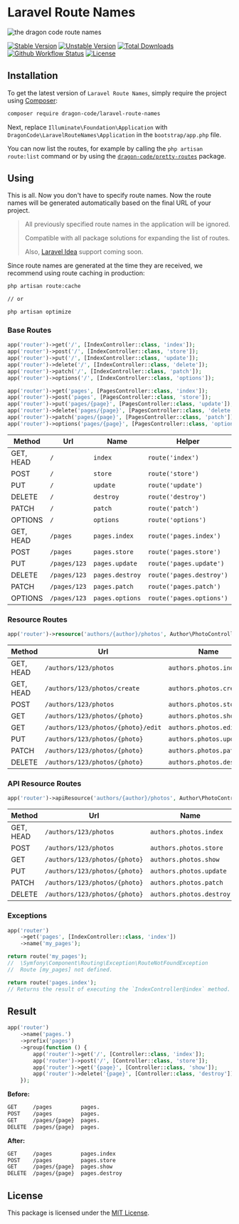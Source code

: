# Laravel Route Names

![the dragon code route names](https://preview.dragon-code.pro/the-dragon-code/route-names.svg?brand=laravel)

[![Stable Version][badge_stable]][link_packagist]
[![Unstable Version][badge_unstable]][link_packagist]
[![Total Downloads][badge_downloads]][link_packagist]
[![Github Workflow Status][badge_build]][link_build]
[![License][badge_license]][link_license]

## Installation

To get the latest version of `Laravel Route Names`, simply require the project using [Composer](https://getcomposer.org):

```bash
composer require dragon-code/laravel-route-names
```

Next, replace `Illuminate\Foundation\Application` with `DragonCode\LaravelRouteNames\Application` in the `bootstrap/app.php` file.

You can now list the routes, for example by calling the `php artisan route:list` command or by using
the [`dragon-code/pretty-routes`](https://github.com/TheDragonCode/pretty-routes) package.

## Using

This is all. Now you don't have to specify route names. Now the route names will be generated automatically based on the final URL of your project.

> All previously specified route names in the application will be ignored.
>
> Compatible with all package solutions for expanding the list of routes.
>
> Also, [Laravel Idea](https://laravel-idea.com) support coming soon.

Since route names are generated at the time they are received, we recommend using route caching in production:

```bash
php artisan route:cache

// or

php artisan optimize
```

### Base Routes

```php
app('router')->get('/', [IndexController::class, 'index']);
app('router')->post('/', [IndexController::class, 'store']);
app('router')->put('/', [IndexController::class, 'update']);
app('router')->delete('/', [IndexController::class, 'delete']);
app('router')->patch('/', [IndexController::class, 'patch']);
app('router')->options('/', [IndexController::class, 'options']);

app('router')->get('pages', [PagesController::class, 'index']);
app('router')->post('pages', [PagesController::class, 'store']);
app('router')->put('pages/{page}', [PagesController::class, 'update']);
app('router')->delete('pages/{page}', [PagesController::class, 'delete']);
app('router')->patch('pages/{page}', [PagesController::class, 'patch']);
app('router')->options('pages/{page}', [PagesController::class, 'options']);
```

| Method    | Url          | Name            | Helper                   |
|-----------|--------------|-----------------|--------------------------|
| GET, HEAD | `/`          | `index`         | `route('index')`         |
| POST      | `/`          | `store`         | `route('store')`         |
| PUT       | `/`          | `update`        | `route('update')`        |
| DELETE    | `/`          | `destroy`       | `route('destroy')`       |
| PATCH     | `/`          | `patch`         | `route('patch')`         |
| OPTIONS   | `/`          | `options`       | `route('options')`       |
| GET, HEAD | `/pages`     | `pages.index`   | `route('pages.index')`   |
| POST      | `/pages`     | `pages.store`   | `route('pages.store')`   |
| PUT       | `/pages/123` | `pages.update`  | `route('pages.update')`  |
| DELETE    | `/pages/123` | `pages.destroy` | `route('pages.destroy')` |
| PATCH     | `/pages/123` | `pages.patch`   | `route('pages.patch')`   |
| OPTIONS   | `/pages/123` | `pages.options` | `route('pages.options')` |

### Resource Routes

```php
app('router')->resource('authors/{author}/photos', Author\PhotoController::class);
```

| Method    | Url                                                  | Name                     | Helper                            |
|-----------|------------------------------------------------------|--------------------------|-----------------------------------|
| GET, HEAD | `/authors/123/photos`                                | `authors.photos.index`   | `route('authors.photos.index')`   |
| GET, HEAD | `/authors/123/photos/create`                         | `authors.photos.create`  | `route('authors.photos.create')`  |
| POST      | `/authors/123/photos`                                | `authors.photos.store`   | `route('authors.photos.store')`   |
| GET       | `/authors/123/photos/{photo}`                        | `authors.photos.show`    | `route('authors.photos.show')`    |
| GET       | `/authors/123/photos/{photo}/edit`                   | `authors.photos.edit`    | `route('authors.photos.edit')`    |
| PUT       | `/authors/123/photos/{photo}`                        | `authors.photos.update`  | `route('authors.photos.update')`  |
| PATCH     | `/authors/123/photos/{photo}`                        | `authors.photos.patch`   | `route('authors.photos.patch')`   |
| DELETE    | `/authors/123/photos/{photo}`                        | `authors.photos.destroy` | `route('authors.photos.destroy')` |

### API Resource Routes

```php
app('router')->apiResource('authors/{author}/photos', Author\PhotoController::class);
```

| Method    | Url                           | Name                     | Helper                            |
|-----------|-------------------------------|--------------------------|-----------------------------------|
| GET, HEAD | `/authors/123/photos`         | `authors.photos.index`   | `route('authors.photos.index')`   |
| POST      | `/authors/123/photos`         | `authors.photos.store`   | `route('authors.photos.store')`   |
| GET       | `/authors/123/photos/{photo}` | `authors.photos.show`    | `route('authors.photos.show')`    |
| PUT       | `/authors/123/photos/{photo}` | `authors.photos.update`  | `route('authors.photos.update')`  |
| PATCH     | `/authors/123/photos/{photo}` | `authors.photos.patch`   | `route('authors.photos.patch')`   |
| DELETE    | `/authors/123/photos/{photo}` | `authors.photos.destroy` | `route('authors.photos.destroy')` |

### Exceptions

```php
app('router')
    ->get('pages', [IndexController::class, 'index'])
    ->name('my_pages');

return route('my_pages');
//  \Symfony\Component\Routing\Exception\RouteNotFoundException
//  Route [my_pages] not defined.

return route('pages.index');
// Returns the result of executing the `IndexController@index` method.
```

## Result

```php
app('router')
    ->name('pages.')
    ->prefix('pages')
    ->group(function () {
        app('router')->get('/', [Controller::class, 'index']);
        app('router')->post('/', [Controller::class, 'store']);
        app('router')->get('{page}', [Controller::class, 'show']);
        app('router')->delete('{page}', [Controller::class, 'destroy']);
    });
```

**Before:**

```bash
GET     /pages         pages.
POST    /pages         pages.
GET     /pages/{page}  pages.
DELETE  /pages/{page}  pages.
```

**After:**

```bash
GET     /pages         pages.index
POST    /pages         pages.store
GET     /pages/{page}  pages.show
DELETE  /pages/{page}  pages.destroy
```

## License

This package is licensed under the [MIT License](LICENSE).


[badge_build]:          https://img.shields.io/github/workflow/status/TheDragonCode/laravel-route-names/Laravel%209/main?style=flat-square

[badge_downloads]:      https://img.shields.io/packagist/dt/dragon-code/laravel-route-names.svg?style=flat-square

[badge_license]:        https://img.shields.io/packagist/l/dragon-code/laravel-route-names.svg?style=flat-square

[badge_stable]:         https://img.shields.io/github/v/release/TheDragonCode/laravel-route-names?label=stable&style=flat-square

[badge_unstable]:       https://img.shields.io/badge/unstable-dev--main-orange?style=flat-square

[link_build]:           https://github.com/TheDragonCode/laravel-route-names/actions

[link_license]:         LICENSE

[link_packagist]:       https://packagist.org/packages/dragon-code/laravel-route-names
